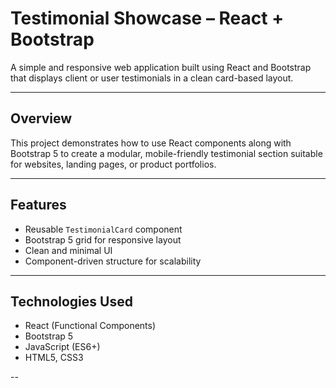 # Testimonial Showcase – React + Bootstrap

A simple and responsive web application built using React and Bootstrap that displays client or user testimonials in a clean card-based layout.

---

## Overview

This project demonstrates how to use React components along with Bootstrap 5 to create a modular, mobile-friendly testimonial section suitable for websites, landing pages, or product portfolios.

---

## Features

- Reusable `TestimonialCard` component
- Bootstrap 5 grid for responsive layout
- Clean and minimal UI
- Component-driven structure for scalability

---

## Technologies Used

- React (Functional Components)
- Bootstrap 5
- JavaScript (ES6+)
- HTML5, CSS3

--


